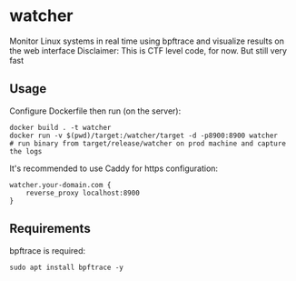 # watcher

Monitor Linux systems in real time using bpftrace and visualize results on the web interface
Disclaimer: This is CTF level code, for now. But still very fast

## Usage

Configure Dockerfile then run (on the server):

```
docker build . -t watcher
docker run -v $(pwd)/target:/watcher/target -d -p8900:8900 watcher
# run binary from target/release/watcher on prod machine and capture the logs
```

It's recommended to use Caddy for https configuration:
```
watcher.your-domain.com {
	reverse_proxy localhost:8900
}
```

## Requirements

bpftrace is required:
```
sudo apt install bpftrace -y
```